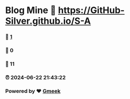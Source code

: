 # Blog Mine :link: https://GitHub-Silver.github.io/S-A 
### :page_facing_up: [1](https://GitHub-Silver.github.io/S-A/tag.html) 
### :speech_balloon: 0 
### :hibiscus: 11 
### :alarm_clock: 2024-06-22 21:43:22 
### Powered by :heart: [Gmeek](https://github.com/Meekdai/Gmeek)
